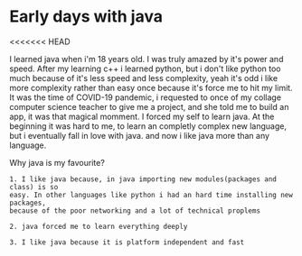 # Early days with java
<<<<<<< HEAD
  
I learned java when i'm 18 years old. I was truly amazed by it's power and speed. After my learning c++ i learned 
python, but i don't like python too much because of it's less speed and less complexity, yeah it's odd i like more 
complexity rather than easy once because it's force me to hit my limit. 
It was the time of COVID-19 pandemic, i requested to once of my collage computer science teacher to give me a project, and she told me to build an app, it was that magical momment. I forced my self to learn java. At the beginning it was hard to me, to learn an completly complex new language, but i eventually fall in love with java.
and now i like java more than any language.


Why java is my favourite?
	
	1. I like java because, in java importing new modules(packages and class) is so
	easy. In other languages like python i had an hard time installing new packages,
	because of the poor networking and a lot of technical proplems

	2. java forced me to learn everything deeply

	3. I like java because it is platform independent and fast


